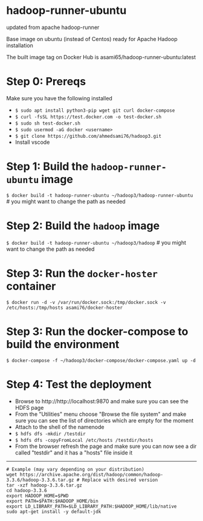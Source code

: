 # hadoop-runner-ubuntu
updated from apache hadoop-runner

Base image on ubuntu (instead of Centos) ready for Apache Hadoop installation  

The built image tag on Docker Hub is asami65/hadoop-runner-ubuntu:latest


# Step 0: Prereqs
Make sure you have the following installed  
* `$ sudo apt install python3-pip wget git curl docker-compose`
* `$ curl -fsSL https://test.docker.com -o test-docker.sh`
* `$ sudo sh test-docker.sh`
* `$ sudo usermod -aG docker <username>`
* `$ git clone https://github.com/ahmedsami76/hadoop3.git`
* Install vscode

# Step 1: Build the `hadoop-runner-ubuntu` image
`$ docker build -t hadoop-runner-ubuntu ~/hadoop3/hadoop-runner-ubuntu` # you might want to change the path as needed

# Step 2: Build the `hadoop` image
`$ docker build -t hadoop-runner-ubuntu ~/hadoop3/hadoop` # you might want to change the path as needed

# Step 3: Run the `docker-hoster` container
`$ docker run -d -v /var/run/docker.sock:/tmp/docker.sock -v /etc/hosts:/tmp/hosts asami76/docker-hoster`

# Step 3: Run the docker-compose to build the environment
`$ docker-compose -f ~/hadoop3/docker-compose/docker-compose.yaml up -d`

# Step 4: Test the deployment
* Browse to http://http://localhost:9870 and make sure you can see the HDFS page
* From the "Utilities" menu choose "Browse the file system" and make sure you can see the list of directories which are empty for the moment
* Attach to the shell of the namenode
* `$ hdfs dfs -mkdir /testdir`
* `$ hdfs dfs -copyFromLocal /etc/hosts /testdir/hosts`
* From the browser refresh the page and make sure you can now see a dir called "testdir" and it has a "hosts" file inside it


----
```
# Example (may vary depending on your distribution)
wget https://archive.apache.org/dist/hadoop/common/hadoop-3.3.6/hadoop-3.3.6.tar.gz # Replace with desired version
tar -xzf hadoop-3.3.6.tar.gz
cd hadoop-3.3.6
export HADOOP_HOME=$PWD
export PATH=$PATH:$HADOOP_HOME/bin
export LD_LIBRARY_PATH=$LD_LIBRARY_PATH:$HADOOP_HOME/lib/native
sudo apt-get install -y default-jdk
```
